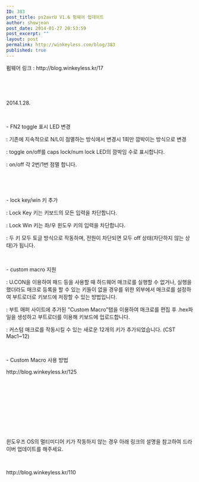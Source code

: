 ```yaml
---
ID: 383
post_title: ps2avrU V1.6 펌웨어 업데이트
author: showjean
post_date: 2014-01-27 20:53:59
post_excerpt: ""
layout: post
permalink: http://winkeyless.com/blog/383
published: true
---
```

<p>펌웨어 링크 : http://blog.winkeyless.kr/17</p><p><br /></p><p><br /></p><p>2014.1.28.</p><p><br /></p><p>- FN2 toggle 표시 LED 변경</p><p>: 기존에 지속적으로 N/L이 점멸하는 방식에서 변경시 1회만 깜박이는 방식으로 변경</p><p>: toggle on/off를 caps lock/num lock LED의 깜박임 수로 표시합니다.</p><p>: on/off 각 2번/1번 점멸 합니다.</p><p><br /></p><p><br /></p><p>- lock key/win 키 추가</p><p>: Lock Key 키는&nbsp;키보드의 모든 입력을 차단합니다.</p><p>: Lock Win 키는 좌/우 윈도우 키의 입력을 차단합니다.</p><p>: 두 키 모두 토글 방식으로 작동하며, 전원이 차단되면 모두 off 상태(차단하지 않는 상태)가 됩니다.</p><p><br /></p><p>-&nbsp;custom macro 지원</p><p>: U.CON을 이용하여 패드 등을 사용할 때 하드웨어 매크로를 실행할 수 없거나, 실행을 했더라도 매크로 등록을 할 수 있는 키들이 없을 경우를 위한 외부에서 매크로를 설정하여 부트로더로 키보드에 저장할 수 있는 방법입니다.</p><p>: 부트 매퍼 사이트에 추가된 "Custom Macro"탭을 이용하여 매크로를 편집 후&nbsp;.hex파일을 생성하고 부트로더를 이용해 키보드에 업로드합니다.</p><p>: 커스텀 매크로를 작동시킬 수 있는 새로운 12개의 키가 추가되었습니다. (CST Mac1~12)</p><p><br /></p><p>- Custom Macro 사용 방법</p><p>http://blog.winkeyless.kr/125</p><p><br /></p><p><br /></p><p><br /></p><p><br /></p><p><br /></p><p>윈도우즈 OS의 멀티미디어 키가 작동하지 않는 경우 아래 링크의 설명을 참고하여 드라이버 업데이트를 해주세요.</p><p><br /></p><p>http://blog.winkeyless.kr/110</p>
